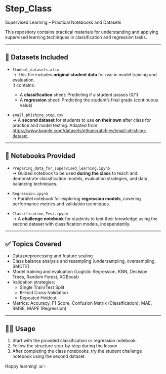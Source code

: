 # Step_Class
Supervised Learning – Practical Notebooks and Datasets

This repository contains practical materials for understanding and applying supervised learning techniques in classification and regression tasks.

---

## 📁 Datasets Included

- `Student_datasets.xlsx`  
  → This file includes **original student data** for use in model training and evaluation.  
  It contains:
  - A **classification** sheet: Predicting if a student passes (0/1)
  - A **regression** sheet: Predicting the student’s final grade (continuous value)

- `email_phishing_step.csv`  
  → A **second dataset** for students to use **on their own** after class for practice and model testing. Adapted from https://www.kaggle.com/datasets/ethancratchley/email-phishing-dataset

---

## 📂 Notebooks Provided

- `Preparing_data_for_supervised_learning.ipynb`  
  → Guided notebook to be used **during the class** to teach and demonstrate classification models, evaluation strategies, and data balancing techniques.

- `Regression.ipynb`  
  → Parallel notebook for exploring **regression models**, covering performance metrics and validation techniques.

- `Classification_Test.ipynb`  
  → A **challenge notebook** for students to test their knowledge using the second dataset with classification models, independently.

---

## ✅ Topics Covered

- Data preprocessing and feature scaling
- Class balance analysis and resampling (undersampling, oversampling, SMOTE)
- Model training and evaluation (Logistic Regression, KNN, Decision Trees, Random Forest, XGBoost)
- Validation strategies:
  - Single Train/Test Split
  - K-Fold Cross-Validation
  - Repeated Holdout
- Metrics: Accuracy, F1 Score, Confusion Matrix (Classification); MAE, RMSE, MAPE (Regression)

---

## 🧑‍🏫 Usage

1. Start with the provided classification or regression notebook.
2. Follow the structure step-by-step during the lesson.
3. After completing the class notebooks, try the student challenge notebook using the second dataset.

Happy learning! 📊✨
